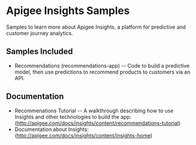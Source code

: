 Apigee Insights Samples
=======================

Samples to learn more about Apigee Insights, a platform for predictive and customer journey analytics.

Samples Included
----------------

- Recommendations (recommendations-app) -- Code to build a predictive model, then use predictions to recommend products to customers via an API.

Documentation
-------------

- Recommenations Tutorial -- A walkthrough describing how to use Insights and other technologies to build the app: (http://apigee.com/docs/insights/content/recommendations-tutorial)
- Documentation about Insights: (http://apigee.com/docs/insights/content/insights-home)

